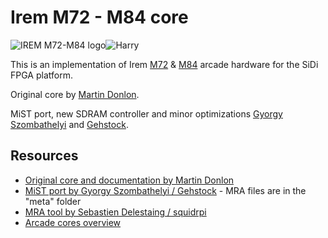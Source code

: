 # Irem M72 - M84 core

![IREM M72-M84 logo](https://live.staticflickr.com/65535/52610865422_eef543e3db_o.png)![Harry](https://www.emugifs.net/wp-content/uploads/2021/04/Harry-Character-Gen-the-Carpenter-from-Hammerin-Harry-Video-Game-Transparent-Sticker-GIF-Sprite.gif)

This is an implementation of Irem [M72](https://www.system16.com/hardware.php?id=738) & [M84](https://www.system16.com/hardware.php?id=744) arcade hardware for the SiDi FPGA platform.

Original core by [Martin Donlon](https://github.com/wickerwaka).

MiST port, new SDRAM controller and minor optimizations [Gyorgy Szombathelyi](https://github.com/gyurco) and [Gehstock](https://github.com/Gehstock).

## Resources

- [Original core and documentation by Martin Donlon](https://github.com/MiSTer-devel/Arcade-IremM72_MiSTer)
- [MiST port by Gyorgy Szombathelyi / Gehstock](https://github.com/Gehstock/Mist_FPGA/tree/master/Arcade_MiST/IremM72%20Hardware) - MRA files are in the "meta" folder
- [MRA tool by Sebastien Delestaing / squidrpi](https://github.com/mist-devel/mra-tools-c/tree/master/release)
- [Arcade cores overview](https://github.com/ManuFerHi/SiDi-FPGA/wiki/Arcade-overview)
